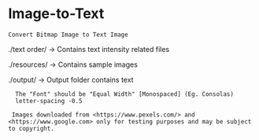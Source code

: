 # Image-to-Text

 `Convert Bitmap Image to Text Image`

 ./text order/  -> Contains text intensity related files

 ./resources/  ->  Contains sample images

 ./output/   -> Output folder contains text

``` The "line spacing" should be 0.6 for true size image
  The "Font" should be "Equal Width" [Monospaced] (Eg. Consolas)
  letter-spacing -0.5

 Images downloaded from <https://www.pexels.com/> and <https://www.google.com> only for testing purposes and may be subject to copyright.
